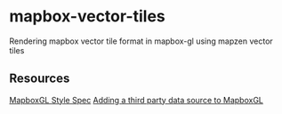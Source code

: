 # mapbox-vector-tiles
Rendering mapbox vector tile format in mapbox-gl using mapzen vector tiles

## Resources
[MapboxGL Style Spec](https://www.mapbox.com/mapbox-gl-style-spec)
[Adding a third party data source to MapboxGL](https://www.mapbox.com/mapbox-gl-js/example/third-party/)
